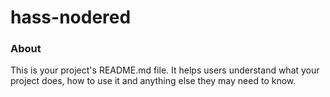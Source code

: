hass-nodered
============

### About

This is your project's README.md file. It helps users understand what your
project does, how to use it and anything else they may need to know.
